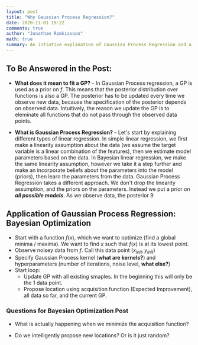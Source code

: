 ```yaml
---
layout: post
title: "Why Gaussian Process Regression?"
date: 2020-11-01 19:22
comments: true
author: "Jonathan Ramkissoon"
math: true
summary: An intiutive explanation of Gaussian Process Regression and a comparision with traditional regression.
---
```


## To Be Answered in the Post:
- **What does it mean to fit a GP?** - In Gaussian Process regression, a GP is used as a prior on $f$. This means that the posterior distribution over functions is also a GP. The posterior has to be updated every time we observe new data, because the specification of the posterior depends on observed data. Intuitively, the reason we update the GP is to eleminate all functions that do not pass through the observed data points.

- **What is Gaussian Process Regression?** - Let's start by explaining different types of linear regression. In simple linear regression, we first make a linearity assumption about the data (we assume the target variable is a linear combination of the features), then we estimate model parameters based on the data. In Bayesian linear regression, we make the same linearity assumption, however we take it a step further and make an incorporate beliefs about the parameters into the model (priors), then learn the parameters from the data. Gaussian Process Regression takes a different approach. We don't drop the linearity assumption, and the priors on the parameters. Instead we put a prior on **_all possible models_**. As we observe data, the posterior
9


## Application of Gaussian Process Regression: Bayesian Optimization

- Start with a function $f(x)$, which we want to optimize (find a global minima / maxima). We want to find $x$ such that $f(x)$ is at its lowest point.
- Observe noisey data from $f$. Call this data point $(x_{init}, y_{init})$
- Specify Gaussian Process kernel (**what are kernels?**) and hyperparameters (number of iterations, noise level, **what else?**)
- Start loop:
    -  Update GP with all existing smaples. In the beginning this will only be the 1 data point.
    - Propose location using acquisition function (Expected Improvement), all data so far, and the current GP.

### Questions for Bayesian Optimization Post
- What is actually happening when we minimize the acquisition function?

- Do we intelligently propose new locations? Or is it just random?
